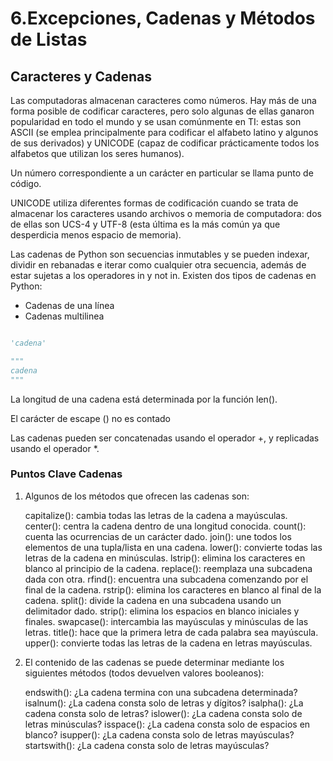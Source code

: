# 6.Excepciones, Cadenas y Métodos de Listas

## Caracteres y Cadenas

Las computadoras almacenan caracteres como números. Hay más de una forma
posible de codificar caracteres, pero solo algunas de ellas ganaron popularidad
en todo el mundo y se usan comúnmente en TI: estas son ASCII (se emplea
principalmente para codificar el alfabeto latino y algunos de sus derivados)
y UNICODE (capaz de codificar prácticamente todos los alfabetos que utilizan
los seres humanos).

Un número correspondiente a un carácter en particular se llama punto de código.

UNICODE utiliza diferentes formas de codificación cuando se trata de almacenar
los caracteres usando archivos o memoria de computadora: dos de ellas son
UCS-4 y UTF-8 (esta última es la más común ya que desperdicia menos espacio
de memoria).

Las cadenas de Python son secuencias inmutables y se pueden indexar, dividir en 
rebanadas e iterar como cualquier otra secuencia, además de estar sujetas a 
los operadores in y not in. Existen dos tipos de cadenas en Python: 

* Cadenas de una línea
* Cadenas multilinea

```py

'cadena'

"""
cadena
"""

```

La longitud de una cadena está determinada por la función len(). 

El carácter de escape (\) no es contado

Las cadenas pueden ser concatenadas usando el operador +, y replicadas 
usando el operador *.

### Puntos Clave Cadenas

1. Algunos de los métodos que ofrecen las cadenas son:

    capitalize(): cambia todas las letras de la cadena a mayúsculas.
    center(): centra la cadena dentro de una longitud conocida.
    count(): cuenta las ocurrencias de un carácter dado.
    join(): une todos los elementos de una tupla/lista en una cadena.
    lower(): convierte todas las letras de la cadena en minúsculas.
    lstrip(): elimina los caracteres en blanco al principio de la cadena.
    replace(): reemplaza una subcadena dada con otra.
    rfind(): encuentra una subcadena comenzando por el final de la cadena.
    rstrip(): elimina los caracteres en blanco al final de la cadena.
    split(): divide la cadena en una subcadena usando un delimitador dado.
    strip(): elimina los espacios en blanco iniciales y finales.
    swapcase(): intercambia las mayúsculas y minúsculas de las letras.
    title(): hace que la primera letra de cada palabra sea mayúscula.
    upper(): convierte todas las letras de la cadena en letras mayúsculas.


2. El contenido de las cadenas se puede determinar mediante los siguientes métodos (todos devuelven valores booleanos):

    endswith(): ¿La cadena termina con una subcadena determinada?
    isalnum(): ¿La cadena consta solo de letras y dígitos?
    isalpha(): ¿La cadena consta solo de letras?
    islower(): ¿La cadena consta solo de letras minúsculas?
    isspace(): ¿La cadena consta solo de espacios en blanco?
    isupper(): ¿La cadena consta solo de letras mayúsculas?
    startswith(): ¿La cadena consta solo de letras mayúsculas?
